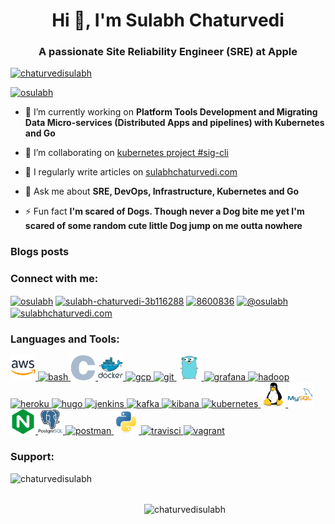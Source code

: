 <h1 align="center">Hi 👋, I'm Sulabh Chaturvedi</h1>
<h3 align="center">A passionate Site Reliability Engineer (SRE) at Apple</h3>

<p align="left"> <a href="https://github.com/ryo-ma/github-profile-trophy"><img src="https://github-profile-trophy.vercel.app/?username=chaturvedisulabh" alt="chaturvedisulabh" /></a> </p>

<p align="left"> <a href="https://twitter.com/osulabh" target="blank"><img src="https://img.shields.io/twitter/follow/osulabh?logo=twitter&style=for-the-badge" alt="osulabh" /></a> </p>

- 🔭 I’m currently working on **Platform Tools Development and Migrating Data Micro-services (Distributed Apps and pipelines) with Kubernetes and Go**

- 👯 I’m collaborating on [kubernetes project #sig-cli](https://kubectl.docs.kubernetes.io/)

- 📝 I regularly write articles on [sulabhchaturvedi.com](sulabhchaturvedi.com)

- 💬 Ask me about **SRE, DevOps, Infrastructure, Kubernetes and Go**

- ⚡ Fun fact **I'm scared of Dogs. Though never a Dog bite me yet I'm scared of some random cute little Dog jump on me outta nowhere**

### Blogs posts
<!-- BLOG-POST-LIST:START -->
<!-- BLOG-POST-LIST:END -->

<h3 align="left">Connect with me:</h3>
<p align="left">
<a href="https://twitter.com/osulabh" target="blank"><img align="center" src="https://cdn.jsdelivr.net/npm/simple-icons@3.0.1/icons/twitter.svg" alt="osulabh" height="30" width="40" /></a>
<a href="https://linkedin.com/in/sulabh-chaturvedi-3b116288" target="blank"><img align="center" src="https://cdn.jsdelivr.net/npm/simple-icons@3.0.1/icons/linkedin.svg" alt="sulabh-chaturvedi-3b116288" height="30" width="40" /></a>
<a href="https://stackoverflow.com/users/8600836" target="blank"><img align="center" src="https://cdn.jsdelivr.net/npm/simple-icons@3.0.1/icons/stackoverflow.svg" alt="8600836" height="30" width="40" /></a>
<a href="https://medium.com/@osulabh" target="blank"><img align="center" src="https://cdn.jsdelivr.net/npm/simple-icons@3.0.1/icons/medium.svg" alt="@osulabh" height="30" width="40" /></a>
<a href="/sulabhchaturvedi.com" target="blank"><img align="center" src="https://cdn.jsdelivr.net/npm/simple-icons@3.0.1/icons/rss.svg" alt="sulabhchaturvedi.com" height="30" width="40" /></a>
</p>

<h3 align="left">Languages and Tools:</h3>
<p align="left"> <a href="https://aws.amazon.com" target="_blank"> <img src="https://raw.githubusercontent.com/devicons/devicon/master/icons/amazonwebservices/amazonwebservices-original-wordmark.svg" alt="aws" width="40" height="40"/> </a> <a href="https://www.gnu.org/software/bash/" target="_blank"> <img src="https://www.vectorlogo.zone/logos/gnu_bash/gnu_bash-icon.svg" alt="bash" width="40" height="40"/> </a> <a href="https://www.cprogramming.com/" target="_blank"> <img src="https://raw.githubusercontent.com/devicons/devicon/master/icons/c/c-original.svg" alt="c" width="40" height="40"/> </a> <a href="https://www.docker.com/" target="_blank"> <img src="https://raw.githubusercontent.com/devicons/devicon/master/icons/docker/docker-original-wordmark.svg" alt="docker" width="40" height="40"/> </a> <a href="https://cloud.google.com" target="_blank"> <img src="https://www.vectorlogo.zone/logos/google_cloud/google_cloud-icon.svg" alt="gcp" width="40" height="40"/> </a> <a href="https://git-scm.com/" target="_blank"> <img src="https://www.vectorlogo.zone/logos/git-scm/git-scm-icon.svg" alt="git" width="40" height="40"/> </a> <a href="https://golang.org" target="_blank"> <img src="https://raw.githubusercontent.com/devicons/devicon/master/icons/go/go-original.svg" alt="go" width="40" height="40"/> </a> <a href="https://grafana.com" target="_blank"> <img src="https://www.vectorlogo.zone/logos/grafana/grafana-icon.svg" alt="grafana" width="40" height="40"/> </a> <a href="https://hadoop.apache.org/" target="_blank"> <img src="https://www.vectorlogo.zone/logos/apache_hadoop/apache_hadoop-icon.svg" alt="hadoop" width="40" height="40"/> </a> <a href="https://heroku.com" target="_blank"> <img src="https://www.vectorlogo.zone/logos/heroku/heroku-icon.svg" alt="heroku" width="40" height="40"/> </a> <a href="https://gohugo.io/" target="_blank"> <img src="https://api.iconify.design/logos-hugo.svg" alt="hugo" width="40" height="40"/> </a> <a href="https://www.jenkins.io" target="_blank"> <img src="https://www.vectorlogo.zone/logos/jenkins/jenkins-icon.svg" alt="jenkins" width="40" height="40"/> </a> <a href="https://kafka.apache.org/" target="_blank"> <img src="https://www.vectorlogo.zone/logos/apache_kafka/apache_kafka-icon.svg" alt="kafka" width="40" height="40"/> </a> <a href="https://www.elastic.co/kibana" target="_blank"> <img src="https://www.vectorlogo.zone/logos/elasticco_kibana/elasticco_kibana-icon.svg" alt="kibana" width="40" height="40"/> </a> <a href="https://kubernetes.io" target="_blank"> <img src="https://www.vectorlogo.zone/logos/kubernetes/kubernetes-icon.svg" alt="kubernetes" width="40" height="40"/> </a> <a href="https://www.linux.org/" target="_blank"> <img src="https://raw.githubusercontent.com/devicons/devicon/master/icons/linux/linux-original.svg" alt="linux" width="40" height="40"/> </a> <a href="https://www.mysql.com/" target="_blank"> <img src="https://raw.githubusercontent.com/devicons/devicon/master/icons/mysql/mysql-original-wordmark.svg" alt="mysql" width="40" height="40"/> </a> <a href="https://www.nginx.com" target="_blank"> <img src="https://raw.githubusercontent.com/devicons/devicon/master/icons/nginx/nginx-original.svg" alt="nginx" width="40" height="40"/> </a> <a href="https://www.postgresql.org" target="_blank"> <img src="https://raw.githubusercontent.com/devicons/devicon/master/icons/postgresql/postgresql-original-wordmark.svg" alt="postgresql" width="40" height="40"/> </a> <a href="https://postman.com" target="_blank"> <img src="https://www.vectorlogo.zone/logos/getpostman/getpostman-icon.svg" alt="postman" width="40" height="40"/> </a> <a href="https://www.python.org" target="_blank"> <img src="https://raw.githubusercontent.com/devicons/devicon/master/icons/python/python-original.svg" alt="python" width="40" height="40"/> </a> <a href="https://travis-ci.org" target="_blank"> <img src="https://www.vectorlogo.zone/logos/travis-ci/travis-ci-icon.svg" alt="travisci" width="40" height="40"/> </a> <a href="https://www.vagrantup.com/" target="_blank"> <img src="https://www.vectorlogo.zone/logos/vagrantup/vagrantup-icon.svg" alt="vagrant" width="40" height="40"/> </a> </p>

<h3 align="left">Support:</h3>
<p><a href="https://www.buymeacoffee.com/chaturvedisulabh"> <img align="left" src="https://cdn.buymeacoffee.com/buttons/v2/default-yellow.png" height="50" width="210" alt="chaturvedisulabh" /></a></p><br><br>

<p>&nbsp;<img align="center" src="https://github-readme-stats.vercel.app/api?username=chaturvedisulabh&show_icons=true&locale=en" alt="chaturvedisulabh" /></p>
